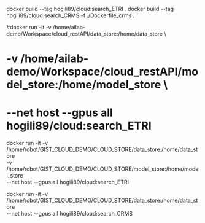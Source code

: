 docker build --tag hogili89/cloud:search_ETRI .
docker build --tag hogili89/cloud:search_CRMS -f ./Dockerfile_crms .

#docker run -it -v /home/ailab-demo/Workspace/cloud_restAPI/data_store:/home/data_store \
#            -v /home/ailab-demo/Workspace/cloud_restAPI/model_store:/home/model_store \
#        --net host --gpus all hogili89/cloud:search_ETRI

docker run -it -v /home/robot/GIST_CLOUD_DEMO/CLOUD_STORE/data_store:/home/data_store \
            -v /home/robot/GIST_CLOUD_DEMO/CLOUD_STORE/model_store:/home/model_store \
            --net host --gpus all hogili89/cloud:search_ETRI

docker run -it -v /home/robot/GIST_CLOUD_DEMO/CLOUD_STORE/data_store:/home/data_store \
            --net host --gpus all hogili89/cloud:search_CRMS

